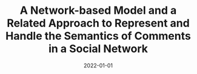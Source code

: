 ---
title: 'A Network-based Model and a Related Approach to Represent and Handle the Semantics of Comments in a Social Network'
collection: publications
permalink: /publication/2022-CEUR Workshop Proceedings-A-Network-based.md
excerpt: 'G. Bonifazi, F. Cauteruccio, E. Corradini, M. Marchetti, G. Terracina, D. Ursino, L. Virgili'
date: 2022-01-01
venue: 'CEUR Workshop Proceedings'
location: 'DII, Polytechnic University of Marche, Italy, DEMACS, University of Calabria, Italy'
---